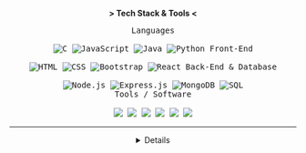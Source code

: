 <p align="center"><b>&gt; Tech Stack & Tools &lt;</b></p>
<p align="center">
  <kbd>
    <kbd>Languages</kbd>
    <br />
    <br />
    <img src="https://img.shields.io/badge/c-%2300599C.svg?style=flat-square&logo=c&logoColor=white" alt="C" />
    <img src="https://img.shields.io/badge/JavaScript-%23F7DF1E.svg?style=flat-square&logo=javascript&logoColor=black" alt="JavaScript" />
    <img src="https://img.shields.io/badge/Java-%23ED8B00.svg?style=flat-square" alt="Java" />
    <img src="https://img.shields.io/badge/Python-3670A0?style=flat-square&logo=python&logoColor=white" alt="Python" />
  </kbd>
  <kbd>
    <kbd>Front-End</kbd>
    <br />
    <br />
    <img src="https://img.shields.io/badge/HTML-%23E34F26.svg?style=flat-square&logo=html5&logoColor=white" alt="HTML" />
    <img src="https://img.shields.io/badge/CSS-%231572B6.svg?style=flat-square&logo=css3&logoColor=white" alt="CSS" />
    <img src="https://img.shields.io/badge/Bootstrap-%238511FA.svg?style=flat-square&logo=bootstrap&logoColor=white" alt="Bootstrap" />
    <img src="https://img.shields.io/badge/React-%2361DAFB.svg?style=flat-square&logo=react&logoColor=black" alt="React" />
  </kbd>
  <kbd>
    <kbd>Back-End & Database</kbd>
    <br />
    <br />
    <img src="https://img.shields.io/badge/Node.js-6DA55F?style=flat-square&logo=node.js&logoColor=white" alt="Node.js" />
    <img src="https://img.shields.io/badge/Express.js-%23404d59.svg?style=flat-square&logo=express&logoColor=white" alt="Express.js" />
    <img src="https://img.shields.io/badge/MongoDB-%234ea94b.svg?style=flat-square&logo=mongodb&logoColor=white" alt="MongoDB" />
    <img src="https://img.shields.io/badge/SQL-%2307405e.svg?style=flat-square" alt="SQL" />
  </kbd>
  <br />
  <kbd>
    <kbd>Tools / Software</kbd>
    <br />
    <br />
<img src="https://img.shields.io/badge/illustrator-%23FF9A00.svg?style=flat-square&logo=adobe%20illustrator&logoColor=white" />
<img src="https://img.shields.io/badge/Photoshop-%2331A8FF.svg?style=flat-square&logo=adobe%20photoshop&logoColor=white" />
<img src="https://img.shields.io/badge/Git-%23F05033.svg?style=flat-square&logo=git&logoColor=white" />
<img src="https://img.shields.io/badge/VS%20Code-0078d7.svg?style=flat-square&logo=visual-studio-code&logoColor=white" />
<img src="https://img.shields.io/badge/Linux-FCC624?style=flat-square&logo=linux&logoColor=black" />
<img src="https://img.shields.io/badge/Postman-FF6C37?style=flat-square&logo=postman&logoColor=white" />
  </kbd>
  <br />
  <hr>
</p>
  <details align="center">
    <summary>Details</summary><br/>
    <img align="center" src="https://streak-stats.demolab.com?user=mustan-ali&theme=dark&border_radius=5&date_format=j%2Fn%5B%2FY%5D&fire=00FF00&ring=00FF00&currStreakLabel=00FF00" alt="Mustan's Github Stats" width="350" /><br/><br/>
    <img src="https://api.visitorbadge.io/api/visitors?path=https%3A%2F%2Fgithub.com%2Fmustan-ali&label=Profile%20Views&labelColor=%23000000&countColor=%23303030&style=flat-square" />
  </details>
</p>
